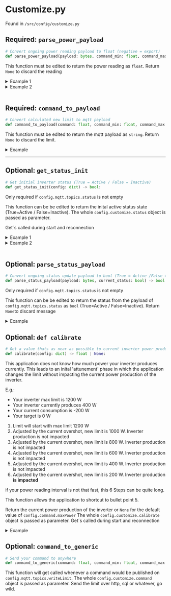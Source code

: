 # Customize.py

Found in `/src/config/customize.py`

## **Required**: `parse_power_payload`

```python
# Convert ongoing power reading payload to float (negative = export)
def parse_power_payload(payload: bytes, command_min: float, command_max: float) -> float | None:
```

This function must be edited to return the power reading as `float`. Return `None` to discard the reading

<details><summary>Example 1</summary>

Payload comes from tasmota while the device name is set to "em":

Payload:

```json
{"Time": "2022-10-20T20:58:13", "em": {"power_total": 230.04 }}
```

Function

```python
def parse_power_payload(payload: bytes, command_min: float, command_max: float) -> float | None:
    jobj = json.loads(payload)
    if "em" in jobj:
        em_jobj = jobj["em"]
        if "power_total" in em_jobj:
            value = em_jobj["power_total"]
            if isinstance(value, float):
                return value

    return None
```

</details>

<details><summary>Example 2</summary>

Payload is just the number

Payload:

```txt
230.04
```

Function

```python
def parse_power_payload(payload: bytes, command_min: float, command_max: float) -> float | None:
    return float(payload.decode())
```

</details>

<br />

## **Required**: `command_to_payload`

```python
# Convert calculated new limit to mqtt payload
def command_to_payload(command: float, command_min: float, command_max: float) -> str | None:
```

This function must be edited to return the mqtt payload as `string`. Return `None` to discard the limit.

<details><summary>Example</summary>

Just round the limit to 2 decimals

```python
def command_to_payload(command: float, command_min: float, command_max: float) -> str | None:
    return f"{round(command,2):.2f}"
```

</details>

---

## Optional: `get_status_init`

```python
# Get initial inverter status (True = Active / False = Inactive)
def get_status_init(config: dict) -> bool:
```

Only required if `config.mqtt.topics.status` is not empty

This function can be be edited to return the inital active status state (True=Active / False=Inactive). The whole `config.customize.status` object is passed as parameter.

Get´s called during start and reconnection

<details><summary>Example 1</summary>

Always start with `active`

```python
def get_status_init(config: dict) -> bool:
    return True
```

</details>

<details><summary>Example 2</summary>

Retrieve status with http request

config.json

```json
...
"customize":{
    "status": {   
        "url": "http://opendtu.local/api/livedata/status"
    },
}
...
```

```python
# Get initial inverter status (True = Active / False = Inactive)
def get_status_init(config: dict) -> bool:
    url: str = config["url"]                             # Get url from config
    resp = requests.get(url).json()                      # Get status page and parse json
    return resp["inverters"][0]["reachable"] == True     # Test if inverter is reachable
```

</details>

<br />

## Optional: `parse_status_payload`

```python
# Convert ongoing status update payload to bool (True = Active /False = Inactive)
def parse_status_payload(payload: bytes, current_status: bool) -> bool | None:
```

Only required if `config.mqtt.topics.status` is not empty

This function can be be edited to return the status from the payload of `config.mqtt.topics.status` as `bool` (True=Active / False=Inactive). Return `None`to discard message

<details><summary>Example</summary>

Test if playload is 'truthy'

```python
def parse_status_payload(payload: bytes, current_status: bool) -> bool | None:
    s = payload.decode().lower()
    return s == "1" or s == "true"
```

</details>

## Optional: `def calibrate`

```python
# Get a value thats as near as possible to current inverter power production
def calibrate(config: dict) -> float | None:
```

This application does not know how much power your inverter produces currently. This leads to an inital 'attunement' phase in which the application changes the limit without impacting the current power production of the inverter.

E.g.:

- Your inverter max limit is 1200 W
- Your inverter currently produces 400 W
- Your current consumption is -200 W
- Your target is 0 W

1. Limit will start with max limit 1200 W
2. Adjusted by the current overshot, new limit is 1000 W. Inverter production is not impacted
3. Adjusted by the current overshot, new limit is 800 W. Inverter production is not impacted
4. Adjusted by the current overshot, new limit is 600 W. Inverter production is not impacted
5. Adjusted by the current overshot, new limit is 400 W. Inverter production is not impacted
6. Adjusted by the current overshot, new limit is 200 W. Inverter production **is impacted**

if your power reading interval is not that fast, this 6 Steps can be quite long.

This function allows the application to shortcut to bullet point 5.

Return the current power production of the inverter or `None` for the default value of `config.command.maxPower`
The whole `config.customize.calibrate` object is passed as parameter.
Get´s called during start and reconnection

<details><summary>Example</summary>

Retrieve current production via http

config.json

```json
...
"calibration": {
    "url": "http://opendtu.local/api/livedata/status"
}
...
```

```python
# Get a value thats as near as possible to current inverter power production
def calibrate(config: dict) -> float | None:
    url: str = config["url"]
    resp = requests.get(url).json()
    val = resp["total"]["Power"]["v"]

    if type(val) is float:
        return val

    return None
```

</details>

## Optional: `command_to_generic`

```python
# Send your command to anywhere
def command_to_generic(command: float, command_min: float, command_max: float, config:dict) -> None:
```

This function will get called whenever a command would be published on `config.mqtt.topics.writeLimit`.
The whole `config.customize.command` object is passed as parameter.
Send the limit over http, sql or whatever, go wild.
